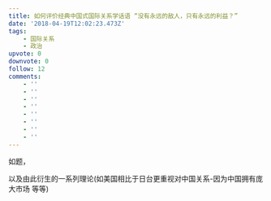 ```yaml
---
title: 如何评价经典中国式国际关系学话语 “没有永远的敌人，只有永远的利益？”
date: '2018-04-19T12:02:23.473Z'
tags:
    - 国际关系
    - 政治
upvote: 0
downvote: 0
follow: 12
comments:
    - ''
    - ''
    - ''
    - ''
    - ''
    - ''
    - ''
    - ''
---
```


如题，

以及由此衍生的一系列理论(如美国相比于日台更重视对中国关系-因为中国拥有庞大市场 等等)
